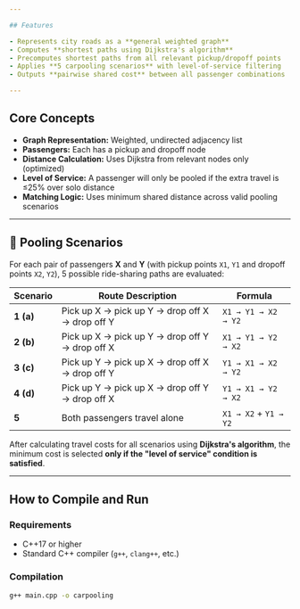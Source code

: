 ```yaml
---

## Features

- Represents city roads as a **general weighted graph**
- Computes **shortest paths using Dijkstra's algorithm**
- Precomputes shortest paths from all relevant pickup/dropoff points
- Applies **5 carpooling scenarios** with level-of-service filtering
- Outputs **pairwise shared cost** between all passenger combinations

---
```


## Core Concepts

- **Graph Representation:** Weighted, undirected adjacency list
- **Passengers:** Each has a pickup and dropoff node
- **Distance Calculation:** Uses Dijkstra from relevant nodes only (optimized)
- **Level of Service:** A passenger will only be pooled if the extra travel is ≤25% over solo distance
- **Matching Logic:** Uses minimum shared distance across valid pooling scenarios

---

## 🚦 Pooling Scenarios

For each pair of passengers **X** and **Y** (with pickup points `X1`, `Y1` and dropoff points `X2`, `Y2`), 5 possible ride-sharing paths are evaluated:

| Scenario | Route Description | Formula |
|----------|--------------------|---------|
| **1 (a)** | Pick up X → pick up Y → drop off X → drop off Y | `X1 → Y1 → X2 → Y2` |
| **2 (b)** | Pick up X → pick up Y → drop off Y → drop off X | `X1 → Y1 → Y2 → X2` |
| **3 (c)** | Pick up Y → pick up X → drop off X → drop off Y | `Y1 → X1 → X2 → Y2` |
| **4 (d)** | Pick up Y → pick up X → drop off Y → drop off X | `Y1 → X1 → Y2 → X2` |
| **5**     | Both passengers travel alone | `X1 → X2` + `Y1 → Y2` |

After calculating travel costs for all scenarios using **Dijkstra's algorithm**, the minimum cost is selected **only if the "level of service" condition is satisfied**.

---

## How to Compile and Run

### Requirements

- C++17 or higher
- Standard C++ compiler (`g++`, `clang++`, etc.)

### Compilation

```bash
g++ main.cpp -o carpooling
